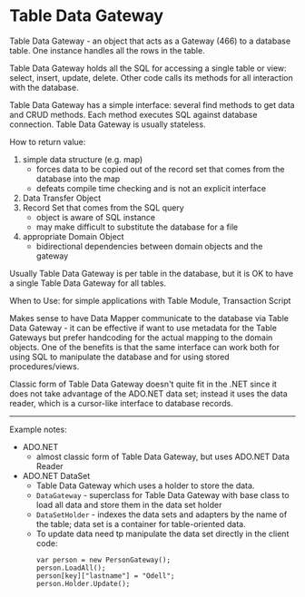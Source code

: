 # Table Data Gateway

Table Data Gateway - an object that acts as a Gateway (466) to a database table.
One instance handles all the rows in the table.

Table Data Gateway holds all the SQL for accessing a single table or view: select, insert, update, delete.
Other code calls its methods for all interaction with the database.

Table Data Gateway has a simple interface: several find methods to get data and CRUD methods.
Each method executes SQL against database connection.
Table Data Gateway is usually stateless.

How to return value:

1. simple data structure (e.g. map)
	- forces data to be copied out of the record set that comes from the database into the map
	- defeats compile time checking and is not an explicit interface
2. Data Transfer Object
3. Record Set that comes from the SQL query
	- object is aware of SQL instance
	- may make difficult to substitute the database for a file
4. appropriate Domain Object
	- bidirectional dependencies between domain objects and the gateway
	
Usually Table Data Gateway is per table in the database, but it is OK to have a single Table Data Gateway for all tables.

When to Use:
	for simple applications with Table Module, Transaction Script
	
Makes sense to have Data Mapper communicate to the database via Table Data Gateway - it can be effective if want to use metadata for the Table Gateways but prefer handcoding for the actual mapping to the domain objects.
One of the benefits is that the same interface can work both for using SQL to manipulate the database and for using stored procedures/views.

Classic form of Table Data Gateway doesn't quite fit in the .NET since it does not take advantage of the ADO.NET data set;
instead it uses the data reader, which is a cursor-like interface to database records.

---

Example notes:

- ADO.NET
  - almost classic form of Table Data Gateway, but uses ADO.NET Data Reader
- ADO.NET DataSet
  - Table Data Gateway which uses a holder to store the data.
  - `DataGateway` - superclass for Table Data Gateway with base class to load all data and store them in the data set holder
  - `DataSetHolder` - indexes the data sets and adapters by the name of the table; data set is a container for table-oriented data.
  - To update data need tp manipulate the data set directly in the client code:
    ```
    var person = new PersonGateway();
    person.LoadAll();
    person[key]["lastname"] = "Odell";
    person.Holder.Update();
    ```  
